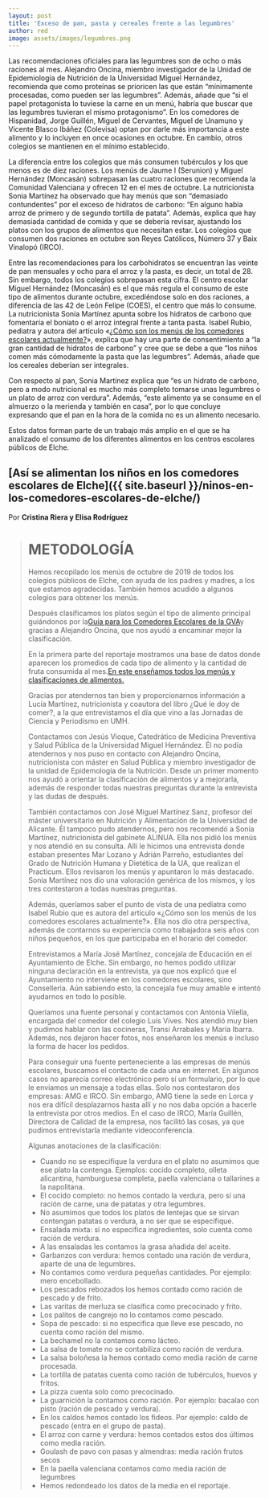 ```yaml
---
layout: post
title: 'Exceso de pan, pasta y cereales frente a las legumbres'
author: red
image: assets/images/legumbres.png
---
```

Las recomendaciones oficiales para las legumbres son de ocho o más raciones al mes. Alejandro Oncina, miembro investigador de la Unidad de Epidemiología de Nutrición de la Universidad Miguel Hernández, recomienda que como proteínas se prioricen las que están “mínimamente procesadas, como pueden ser las legumbres”. Además, añade que “si el papel protagonista lo tuviese la carne en un menú, habría que buscar que las legumbres tuvieran el mismo protagonismo”. En los comedores de Hispanidad, Jorge Guillén, Miguel de Cervantes, Miguel de Unamuno y Vicente Blasco Ibáñez (Colevisa) optan por darle más importancia a este alimento y lo incluyen en once ocasiones en octubre. En cambio, otros colegios se mantienen en el mínimo establecido.

<div class="flourish-embed" data-src="story/154825"><script src="https://public.flourish.studio/resources/embed.js"></script></div>

La diferencia entre los colegios que más consumen tubérculos y los que menos es de diez raciones. Los menús de Jaume I (Serunion) y Miguel Hernández (Moncasán) sobrepasan las cuatro raciones que recomienda la Comunidad Valenciana y ofrecen 12 en el mes de octubre. La nutricionista Sonia Martínez ha observado que hay menús que son “demasiado contundentes” por el exceso de hidratos de carbono: “En alguno había arroz de primero y de segundo tortilla de patata”. Además, explica que hay demasiada cantidad de comida y que se debería revisar, ajustando los platos con los grupos de alimentos que necesitan estar. Los colegios que consumen dos raciones en octubre son Reyes Católicos, Número 37 y Baix Vinalopó (IRCO).

Entre las recomendaciones para los carbohidratos se encuentran las veinte de pan mensuales y ocho para el arroz y la pasta, es decir, un total de 28. Sin embargo, todos los colegios sobrepasan esta cifra. El centro escolar Miguel Hernández (Moncasán) es el que más regula el consumo de este tipo de alimentos durante octubre, excediéndose solo en dos raciones, a diferencia de las 42 de León Felipe (COES), el centro que más lo consume. La nutricionista Sonia Martínez apunta sobre los hidratos de carbono que fomentaría el boniato o el arroz integral frente a tanta pasta. Isabel Rubio, pediatra y autora del artículo «[¿Cómo son los menús de los comedores escolares actualmente?](https://www.diarioinformacion.com/vida-y-estilo/salud/infantil/2019/04/26/son-menus-comedores-escolares-actualmente/2142915.html)», explica que hay una parte de consentimiento a “la gran cantidad de hidratos de carbono” y cree que se debe a que “los niños comen más cómodamente la pasta que las legumbres”. Además, añade que los cereales deberían ser integrales.

Con respecto al pan, Sonia Martínez explica que “es un hidrato de carbono, pero a modo nutricional es mucho más completo tomarse unas legumbres o un plato de arroz con verdura”. Además, “este alimento ya se consume en el almuerzo o la merienda y también en casa”, por lo que concluye expresando que el pan en la hora de la comida no es un alimento necesario.

Estos datos forman parte de un trabajo más amplio en el que se ha analizado el consumo de los diferentes alimentos en los centros escolares públicos de Elche. 

## [Así se alimentan los niños en los comedores escolares de Elche]({{ site.baseurl }}/ninos-en-los-comedores-escolares-de-elche/)

Por **Cristina Riera y Elisa Rodríguez**

> # METODOLOGÍA
>
> Hemos recopilado los menús de octubre de 2019 de todos los colegios públicos de Elche, con ayuda de los padres y madres, a los que estamos agradecidas. También hemos acudido a algunos colegios para obtener los menús.
>
> Después clasificamos los platos según el tipo de alimento principal guiándonos por la[Guía para los Comedores Escolares de la GVA](http://www.san.gva.es/documents/151311/7497836/Guia+Menu+Comedores+Escolares+GVA+2018.pdf)y gracias a Alejandro Oncina, que nos ayudó a encaminar mejor la clasificación.
>
> En la primera parte del reportaje mostramos una base de datos donde aparecen los promedios de cada tipo de alimento y la cantidad de fruta consumida al mes.[En este enseñamos todos los menús y clasificaciones de alimentos.](https://docs.google.com/spreadsheets/d/1rEp5417S4xG7kYk8F3cnR8HZjbFzW68z0tfX1lXtui0/edit?usp=sharing)
>
> Gracias por atendernos tan bien y proporcionarnos información a Lucía Martínez, nutricionista y coautora del libro ¿Qué le doy de comer?, a la que entrevistamos el día que vino a las Jornadas de Ciencia y Periodismo en UMH.
>
> Contactamos con Jesús Vioque, Catedrático de Medicina Preventiva y Salud Pública de la Universidad Miguel Hernández. Él no podía atendernos y nos puso en contacto con Alejandro Oncina, nutricionista con máster en Salud Pública y miembro investigador de la unidad de Epidemología de la Nutrición. Desde un primer momento nos ayudó a orientar la clasificación de alimentos y a mejorarla, además de responder todas nuestras preguntas durante la entrevista y las dudas de después.
>
> También contactamos con José Miguel Martínez Sanz, profesor del máster universitario en Nutrición y Alimentación de la Universidad de Alicante. Él tampoco pudo atendernos, pero nos recomendó a Sonia Martínez, nutricionista del gabinete ALINUA. Ella nos pidió los menús y nos atendió en su consulta. Allí le hicimos una entrevista donde estaban presentes Mar Lozano y Adrián Parreño, estudiantes del Grado de Nutrición Humana y Dietética de la UA, que realizan el Practicum. Ellos revisaron los menús y apuntaron lo más destacado. Sonia Martínez nos dio una valoración genérica de los mismos, y los tres contestaron a todas nuestras preguntas.
>
> Además, queríamos saber el punto de vista de una pediatra como Isabel Rubio que es autora del artículo «¿Cómo son los menús de los comedores escolares actualmente?». Ella nos dio otra perspectiva, además de contarnos su experiencia como trabajadora seis años con niños pequeños, en los que participaba en el horario del comedor.
>
> Entrevistamos a María José Martínez, concejala de Educación en el Ayuntamiento de Elche. Sin embargo, no hemos podido utilizar ninguna declaración en la entrevista, ya que nos explicó que el Ayuntamiento no interviene en los comedores escolares, sino Conselleria. Aún sabiendo esto, la concejala fue muy amable e intentó ayudarnos en todo lo posible.
>
> Queríamos una fuente personal y contactamos con Antonia Vilella, encargada del comedor del colegio Luis Vives. Nos atendió muy bien y pudimos hablar con las cocineras, Transi Arrabales y María Ibarra. Además, nos dejaron hacer fotos, nos enseñaron los menús e incluso la forma de hacer los pedidos.
>
> Para conseguir una fuente perteneciente a las empresas de menús escolares, buscamos el contacto de cada una en internet. En algunos casos no aparecía correo electrónico pero sí un formulario, por lo que le enviamos un mensaje a todas ellas. Solo nos contestaron dos empresas: AMG e IRCO. Sin embargo, AMG tiene la sede en Lorca y nos era difícil desplazarnos hasta allí y no nos daba opción a hacerle la entrevista por otros medios. En el caso de IRCO, María Guillén, Directora de Calidad de la empresa, nos facilitó las cosas, ya que pudimos entrevistarla mediante videoconferencia.
>
> Algunas anotaciones de la clasificación:
>
> * Cuando no se especifique la verdura en el plato no asumimos que ese plato la contenga. Ejemplos: cocido completo, olleta alicantina, hamburguesa completa, paella valenciana o tallarines a la napolitana.
> * El cocido completo: no hemos contado la verdura, pero sí una ración de carne, una de patatas y otra legumbres.
> * No asumimos que todos los platos de lentejas que se sirvan contengan patatas o verdura, a no ser que se especifique.
> * Ensalada mixta: si no especifica ingredientes, solo cuenta como ración de verdura.
> * A las ensaladas les contamos la grasa añadida del aceite.
> * Garbanzos con verdura: hemos contado una ración de verdura, aparte de una de legumbres.
> * No contamos como verdura pequeñas cantidades. Por ejemplo: mero encebollado.
> * Los pescados rebozados los hemos contado como ración de pescado y de frito.
> * Las varitas de merluza se clasifica como precocinado y frito.
> * Los palitos de cangrejo no lo contamos como pescado.
> * Sopa de pescado: si no especifica que lleve ese pescado, no cuenta como ración del mismo.
> * La bechamel no la contamos como lácteo.
> * La salsa de tomate no se contabiliza como ración de verdura.
> * La salsa boloñesa la hemos contado como media ración de carne procesada.
> * La tortilla de patatas cuenta como ración de tubérculos, huevos y fritos.
> * La pizza cuenta solo como precocinado.
> * La guarnición la contamos como ración. Por ejemplo: bacalao con pisto (ración de pescado y verdura).
> * En los caldos hemos contado los fideos. Por ejemplo: caldo de pescado (entra en el grupo de pasta).
> * El arroz con carne y verdura: hemos contados estos dos últimos como media ración.
> * Goulash de pavo con pasas y almendras: media ración frutos secos
> * En la paella valenciana contamos como media ración de legumbres
> * Hemos redondeado los datos de la media en el reportaje.
